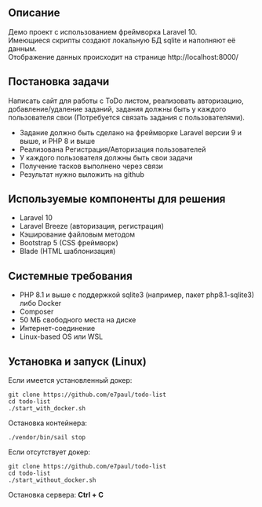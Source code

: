 ## Описание
Демо проект с использованием фреймворка Laravel 10.\
Имеющиеся скрипты создают локальную БД sqlite и наполняют её данным.\
Отображение данных происходит на странице http://localhost:8000/

## Постановка задачи
Написать сайт для работы с ToDo листом,  реализовать авторизацию, добавление/удаление заданий, задания должны быть у каждого пользователя свои (Потребуется связать задания с пользователями).
- Задание должно быть сделано на фреймворке Laravel версии 9 и выше, и PHP 8 и выше
- Реализована Регистрация/Авторизация пользователей
- У каждого пользователя должны быть свои задачи
- Получение тасков выполнено через связи
- Результат нужно выложить на github

## Используемые компоненты для решения
- Laravel 10
- Laravel Breeze (авторизация, регистрация)
- Кэширование файловым методом
- Bootstrap 5 (CSS фреймворк)
- Blade (HTML шаблонизация)

## Системные требования
- PHP 8.1 и выше с поддержкой sqlite3 (например, пакет php8.1-sqlite3) либо Docker
- Composer
- 50 МБ свободного места на диске
- Интернет-соединение
- Linux-based OS или WSL

## Установка и запуск (Linux)

Если имеется установленный докер:
```
git clone https://github.com/e7paul/todo-list
cd todo-list
./start_with_docker.sh
```

Остановка контейнера:
```
./vendor/bin/sail stop
```

Если отсутствует докер:
```
git clone https://github.com/e7paul/todo-list
cd todo-list
./start_without_docker.sh
```

Остановка сервера: **Ctrl + C**